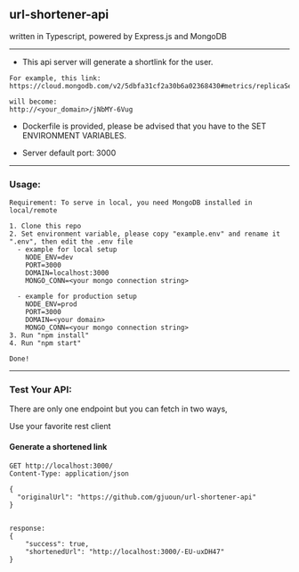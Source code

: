 ## url-shortener-api
written in Typescript, powered by Express.js and MongoDB

---

- This api server will generate a shortlink for the user.

```
For example, this link:
https://cloud.mongodb.com/v2/5dbfa31cf2a30b6a02368430#metrics/replicaSet/5e94b3fff17a7a6a171b95dd/explorer/Cat/cats/find

will become:
http://<your_domain>/jNbMY-6Vug
```

- Dockerfile is provided, please be advised that you have to the SET ENVIRONMENT VARIABLES.

- Server default port: 3000

---

### Usage:

```
Requirement: To serve in local, you need MongoDB installed in local/remote

1. Clone this repo
2. Set environment variable, please copy "example.env" and rename it ".env", then edit the .env file
  - example for local setup
    NODE_ENV=dev
    PORT=3000
    DOMAIN=localhost:3000
    MONGO_CONN=<your mongo connection string>

  - example for production setup
    NODE_ENV=prod
    PORT=3000
    DOMAIN=<your domain>
    MONGO_CONN=<your mongo connection string>
3. Run "npm install"
4. Run "npm start"

Done!
```

---

### Test Your API:

There are only one endpoint but you can fetch in two ways,

Use your favorite rest client

#### Generate a shortened link
```
GET http://localhost:3000/
Content-Type: application/json

{
  "originalUrl": "https://github.com/gjuoun/url-shortener-api"
}


response:
{
    "success": true,
    "shortenedUrl": "http://localhost:3000/-EU-uxDH47"
}
```

